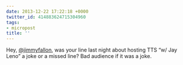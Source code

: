 ```yaml
---
date: 2013-12-22 17:22:18 +0000
twitter_id: 414883624715304960
tags:
- micropost
title: ''
---
```


Hey, [@jimmyfallon](https://twitter.com/jimmyfallon), was your line last night about hosting TTS “w/ Jay Leno” a joke or a missed line? Bad audience if it was a joke.
